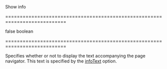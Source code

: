<!--**
/*-------------------------------------------
    Auto-generated file. Do not modify.
-------------------------------------------

**-->
<!--d-->Show info<!--/d-->
===========================================================================
<!--default-->false<!--/default-->
<!--type-->boolean<!--/type-->
===========================================================================

<!--shortDescription-->
Specifies whether or not to display the text accompanying the page navigator. This text is specified by the [infoText](/Documentation/ApiReference/UI_Widgets/dxDataGrid/Configuration/pager/#infoText) option.
<!--/shortDescription-->

<!--fullDescription-->

<!--/fullDescription-->